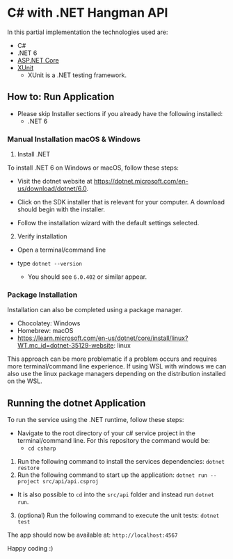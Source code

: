 # C# with .NET Hangman API 

In this partial implementation the technologies used are:

- C#
- .NET 6
- [ASP.NET Core](https://github.com/dotnet/aspnetcore)
- [XUnit](https://xunit.net/) 
  - XUnit is a .NET testing framework.

## How to: Run Application

- Please skip Installer sections if you already have the following installed:
  - .NET 6

### Manual Installation macOS & Windows

1. Install .NET

To install .NET 6 on Windows or macOS, follow these steps:

- Visit the dotnet website at https://dotnet.microsoft.com/en-us/download/dotnet/6.0.

- Click on the SDK installer that is relevant for your computer. A download should begin with the installer.

- Follow the installation wizard with the default settings selected.

2. Verify installation

- Open a terminal/command line

- type `dotnet --version`
  - You should see `6.0.402` or similar appear.


### Package Installation

Installation can also be completed using a package manager.
- Chocolatey: Windows
- Homebrew: macOS
- https://learn.microsoft.com/en-us/dotnet/core/install/linux?WT.mc_id=dotnet-35129-website: linux

This approach can be more problematic if a problem occurs and requires more terminal/command line experience. If using WSL with windows we can also use the linux package managers depending on the distribution installed on the WSL.

## Running the dotnet Application

To run the service using the .NET runtime, follow these steps:

- Navigate to the root directory of your c# service project in the terminal/command line. For this repository the command would be:
  - `cd csharp`

1. Run the following command to install the services dependencies: `dotnet restore`
2. Run the following command to start up the application: `dotnet run --project src/api/api.csproj`
  - It is also possible to `cd` into the `src/api` folder and instead run `dotnet run`.
3. (optional) Run the following command to execute the unit tests: `dotnet test`

The app should now be available at: `http://localhost:4567`

Happy coding :) 